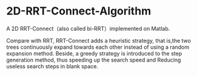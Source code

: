 # 2D-RRT-Connect-Algorithm
A 2D RRT-Connect（also called bi-RRT）implemented on Matlab.

Compare with RRT, RRT-Connect adds a heuristic strategy, that is,the two trees continuously expand towards each other instead of using a random expansion method. Beside, a greedy strategy is introduced to the step generation method, thus speeding up the search speed and Reducing useless search steps in blank space.
